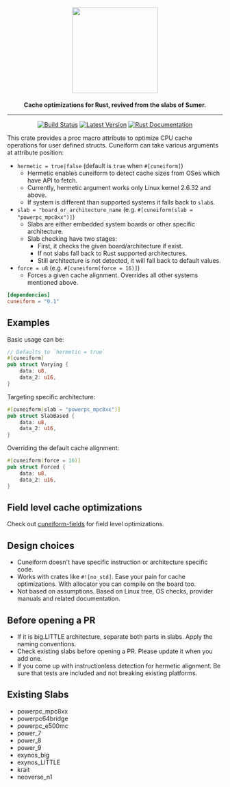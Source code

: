 <h1 align="center">
    <img src="https://github.com/vertexclique/cuneiform/raw/master/img/cuneiform-logo.png" width="200" height="200"/>
</h1>
<div align="center">
 <strong>
   Cache optimizations for Rust, revived from the slabs of Sumer.
 </strong>
<hr>

[![Build Status](https://github.com/vertexclique/cuneiform/workflows/CI/badge.svg)](https://github.com/vertexclique/cuneiform/actions)
[![Latest Version](https://img.shields.io/crates/v/cuneiform.svg)](https://crates.io/crates/cuneiform)
[![Rust Documentation](https://img.shields.io/badge/api-rustdoc-blue.svg)](https://docs.rs/cuneiform/)
</div>

This crate provides a proc macro attribute to optimize CPU cache operations for user defined structs.
Cuneiform can take various arguments at attribute position:
* `hermetic = true|false` (default is `true` when `#[cuneiform]`)
    * Hermetic enables cuneiform to detect cache sizes from OSes which have API to fetch.
    * Currently, hermetic argument works only Linux kernel 2.6.32 and above.
    * If system is different than supported systems it falls back to `slab`s.
* `slab = "board_or_architecture_name` (e.g. `#[cuneiform(slab = "powerpc_mpc8xx")]`)
    * Slabs are either embedded system boards or other specific architecture.
    * Slab checking have two stages:
        * First, it checks the given board/architecture if exist.
        * If not slabs fall back to Rust supported architectures.
        * Still architecture is not detected, it will fall back to default values.
* `force = u8` (e.g. `#[cuneiform(force = 16)]`)
    * Forces a given cache alignment. Overrides all other systems mentioned above.

```toml
[dependencies]
cuneiform = "0.1"
```

## Examples
Basic usage can be:
```rust
// Defaults to `hermetic = true`
#[cuneiform]
pub struct Varying {
    data: u8,
    data_2: u16,
}
```

Targeting specific architecture:
```rust
#[cuneiform(slab = "powerpc_mpc8xx")]
pub struct SlabBased {
    data: u8,
    data_2: u16,
}
```

Overriding the default cache alignment:
```rust
#[cuneiform(force = 16)]
pub struct Forced {
    data: u8,
    data_2: u16,
}
```

## Field level cache optimizations
Check out [cuneiform-fields](https://github.com/vertexclique/cuneiform-fields) for field level optimizations.

## Design choices
* Cuneiform doesn't have specific instruction or architecture specific code.
* Works with crates like `#![no_std]`. Ease your pain for cache optimizations. With allocator you can compile on the board too.
* Not based on assumptions. Based on Linux tree, OS checks, provider manuals and related documentation.

## Before opening a PR
* If it is big.LITTLE architecture, separate both parts in slabs. Apply the naming conventions.
* Check existing slabs before opening a PR. Please update it when you add one.
* If you come up with instructionless detection for hermetic alignment. Be sure that tests are included and not breaking existing platforms.

## Existing Slabs

* powerpc_mpc8xx
* powerpc64bridge
* powerpc_e500mc
* power_7
* power_8
* power_9
* exynos_big
* exynos_LITTLE
* krait
* neoverse_n1
